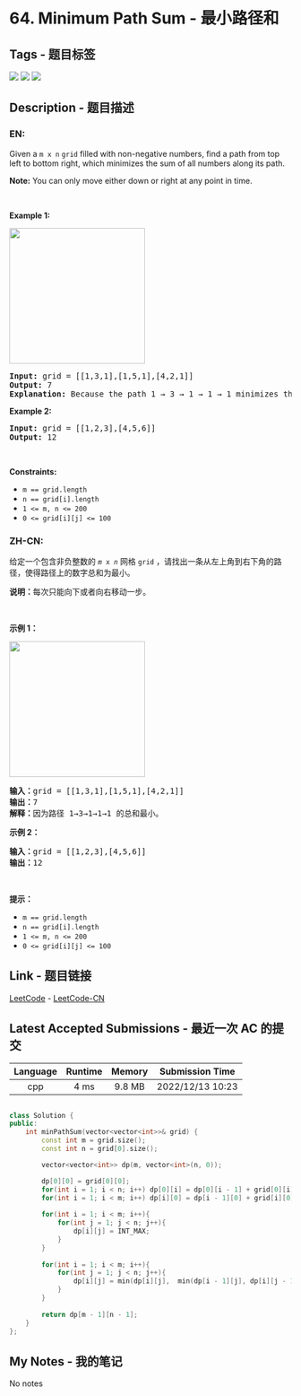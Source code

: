 
# 64. Minimum Path Sum - 最小路径和

## Tags - 题目标签

 <img src="https://img.shields.io/badge/Array-数组-blue.svg">   <img src="https://img.shields.io/badge/Dynamic Programming-动态规划-blue.svg">   <img src="https://img.shields.io/badge/Matrix-矩阵-blue.svg">  


## Description - 题目描述

### EN:
<p>Given a <code>m x n</code> <code>grid</code> filled with non-negative numbers, find a path from top left to bottom right, which minimizes the sum of all numbers along its path.</p>

<p><strong>Note:</strong> You can only move either down or right at any point in time.</p>

<p>&nbsp;</p>
<p><strong class="example">Example 1:</strong></p>
<img alt="" src="https://assets.leetcode.com/uploads/2020/11/05/minpath.jpg" style="width: 242px; height: 242px;" />
<pre>
<strong>Input:</strong> grid = [[1,3,1],[1,5,1],[4,2,1]]
<strong>Output:</strong> 7
<strong>Explanation:</strong> Because the path 1 &rarr; 3 &rarr; 1 &rarr; 1 &rarr; 1 minimizes the sum.
</pre>

<p><strong class="example">Example 2:</strong></p>

<pre>
<strong>Input:</strong> grid = [[1,2,3],[4,5,6]]
<strong>Output:</strong> 12
</pre>

<p>&nbsp;</p>
<p><strong>Constraints:</strong></p>

<ul>
	<li><code>m == grid.length</code></li>
	<li><code>n == grid[i].length</code></li>
	<li><code>1 &lt;= m, n &lt;= 200</code></li>
	<li><code>0 &lt;= grid[i][j] &lt;= 100</code></li>
</ul>


### ZH-CN:
<p>给定一个包含非负整数的 <code><em>m</em> x <em>n</em></code> 网格 <code>grid</code> ，请找出一条从左上角到右下角的路径，使得路径上的数字总和为最小。</p>

<p><strong>说明：</strong>每次只能向下或者向右移动一步。</p>

<p> </p>

<p><strong>示例 1：</strong></p>
<img alt="" src="https://assets.leetcode.com/uploads/2020/11/05/minpath.jpg" style="width: 242px; height: 242px;" />
<pre>
<strong>输入：</strong>grid = [[1,3,1],[1,5,1],[4,2,1]]
<strong>输出：</strong>7
<strong>解释：</strong>因为路径 1→3→1→1→1 的总和最小。
</pre>

<p><strong>示例 2：</strong></p>

<pre>
<strong>输入：</strong>grid = [[1,2,3],[4,5,6]]
<strong>输出：</strong>12
</pre>

<p> </p>

<p><strong>提示：</strong></p>

<ul>
	<li><code>m == grid.length</code></li>
	<li><code>n == grid[i].length</code></li>
	<li><code>1 <= m, n <= 200</code></li>
	<li><code>0 <= grid[i][j] <= 100</code></li>
</ul>



## Link - 题目链接

[LeetCode](https://leetcode.com/problems/minimum-path-sum/description/)  -  [LeetCode-CN](https://leetcode.cn/problems/minimum-path-sum/description/)
## Latest Accepted Submissions - 最近一次 AC 的提交


| Language | Runtime | Memory | Submission Time |
|:---:|:---:|:---:|:---:|
| cpp  | 4 ms | 9.8 MB | 2022/12/13 10:23 |

```cpp

class Solution {
public:
    int minPathSum(vector<vector<int>>& grid) {
        const int m = grid.size();
        const int n = grid[0].size();

        vector<vector<int>> dp(m, vector<int>(n, 0));

        dp[0][0] = grid[0][0];
        for(int i = 1; i < n; i++) dp[0][i] = dp[0][i - 1] + grid[0][i];
        for(int i = 1; i < m; i++) dp[i][0] = dp[i - 1][0] + grid[i][0];
    
        for(int i = 1; i < m; i++){
            for(int j = 1; j < n; j++){
                dp[i][j] = INT_MAX;
            }
        }
        
        for(int i = 1; i < m; i++){
            for(int j = 1; j < n; j++){
                dp[i][j] = min(dp[i][j],  min(dp[i - 1][j], dp[i][j - 1]) + grid[i][j]);
            }
        }
    
        return dp[m - 1][n - 1];
    }
};

```
## My Notes - 我的笔记


No notes


